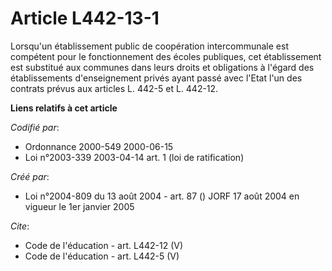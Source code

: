 # Article L442-13-1

Lorsqu'un établissement public de coopération intercommunale est compétent pour le fonctionnement des écoles publiques, cet
établissement est substitué aux communes dans leurs droits et obligations à l'égard des établissements d'enseignement privés
ayant passé avec l'Etat l'un des contrats prévus aux articles L. 442-5 et L. 442-12.

**Liens relatifs à cet article**

_Codifié par_:

  - Ordonnance 2000-549 2000-06-15
  - Loi n°2003-339 2003-04-14 art. 1 (loi de ratification)

_Créé par_:

  - Loi n°2004-809 du 13 août 2004 - art. 87 () JORF 17 août 2004 en vigueur le 1er janvier 2005

_Cite_:

  - Code de l'éducation - art. L442-12 (V)
  - Code de l'éducation - art. L442-5 (V)
